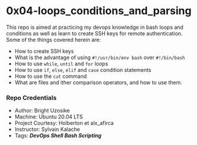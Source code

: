 # 0x04-loops_conditions_and_parsing

This repo is aimed at practicing my devops knowledge in bash loops and conditions as well as learn to create SSH keys for remote authentication. Some of the things covered herein are:

- How to create SSH keys
- What is the advantage of using `#!/usr/bin/env bash` over `#!/bin/bash`
- How to use `while`, `until` and `for` loops
- How to use `if`, `else`, `elif` and `case` condition statements
- How to use the `cut` command
- What are files and ither comparison operators, and how to use them.

### Repo Credentials

- Author: Bright Uzosike
- Machine: Ubuntu 20.04 LTS
- Project Courtesy: Holberton et alx_afirca
- Instructor: Sylvain Kalache
- Tags: ***DevOps Shell Bash Scripting***
